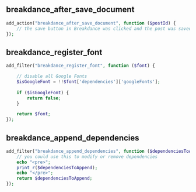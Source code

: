 ## breakdance_after_save_document

```php
add_action("breakdance_after_save_document", function ($postId) {
    // the save button in Breakdance was clicked and the post was saved
});
```

## breakdance_register_font

```php
add_filter("breakdance_register_font", function ($font) {

    // disable all Google Fonts
    $isGoogleFont = !!$font['dependencies']['googleFonts'];
    
    if ($isGoogleFont) {
        return false;
    }

    return $font;
});
```

## breakdance_append_dependencies
```php
add_filter("breakdance_append_dependencies", function ($dependenciesToAppend) {
    // you could use this to modify or remove dependencies
    echo "<pre>";
    print_r($dependenciesToAppend);
    echo "</pre>";
    return $dependenciesToAppend;
});
```
